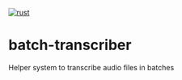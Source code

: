[![rust](https://github.com/airenas/batch-transcriber/actions/workflows/rust.yml/badge.svg)](https://github.com/airenas/batch-transcriber/actions/workflows/rust.yml)

# batch-transcriber
Helper system to transcribe audio files in batches
